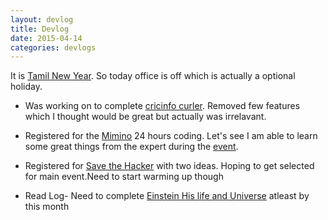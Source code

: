 ```yaml
---
layout: devlog
title: Devlog 
date: 2015-04-14
categories: devlogs
---
```


It is [Tamil New Year](http://en.wikipedia.org/wiki/Puthandu). So today office is off which is actually a optional holiday.

* Was working on to complete [cricinfo curler](https://github.com/balaaagi/CricInfoCurler). Removed few features which I thought would be great but actually was irrelavant.
* Registered for the [Mimino](https://github.com/Mimino666) 24 hours coding. Let's see I am able to learn some great things from the expert during the [event](https://www.facebook.com/events/469361889882977).
* Registered for [Save the Hacker](http://www.savethehacker.com/) with two ideas. Hoping to get selected for main event.Need to start warming up though

* Read Log- Need to complete [Einstein His life and Universe](http://www.amazon.in/Einstein-Life-Universe-Walter-Isaacson/dp/1847390544?tag=googinhydr18418-21&kpid=1847390544&tag=googinkenshoo-21&ascsubtag=62ac0fb8-b32f-4448-cb95-0000061e01c1) atleast by this month
